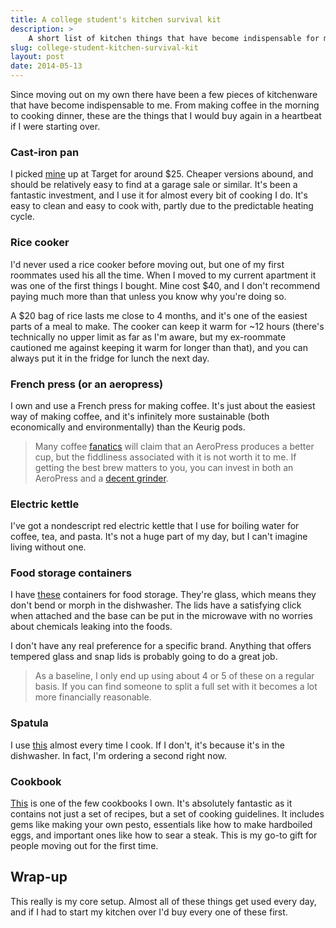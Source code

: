 ```yaml
---
title: A college student's kitchen survival kit
description: >
    A short list of kitchen things that have become indispensable for me
slug: college-student-kitchen-survival-kit
layout: post
date: 2014-05-13
---
```


Since moving out on my own there have been a few pieces of kitchenware that have
become indispensable to me. From making coffee in the morning to cooking dinner,
these are the things that I would buy again in a heartbeat if I were starting
over.

### Cast-iron pan

I picked [mine][target] up at Target for around $25. Cheaper versions abound,
and should be relatively easy to find at a garage sale or similar. It's been a
fantastic investment, and I use it for almost every bit of cooking I do. It's
easy to clean and easy to cook with, partly due to the predictable heating
cycle.

[target]: http://www.target.com/p//-/A-10291923

### Rice cooker

I'd never used a rice cooker before moving out, but one of my first roommates
used his all the time. When I moved to my current apartment it was one of the
first things I bought. Mine cost $40, and I don't recommend paying much more
than that unless you know why you're doing so.

A $20 bag of rice lasts me close to 4 months, and it's one of the easiest parts
of a meal to make. The cooker can keep it warm for ~12 hours (there's
technically no upper limit as far as I'm aware, but my ex-roommate cautioned me
against keeping it warm for longer than that), and you can always put it in the
fridge for lunch the next day.

### French press (or an aeropress)

I own and use a French press for making coffee. It's just about the easiest way
of making coffee, and it's infinitely more sustainable (both economically and
environmentally) than the Keurig pods.

>Many coffee [fanatics][] will claim that an AeroPress produces a better cup,
>but the fiddliness associated with it is not worth it to me. If getting the
>best brew matters to you, you can invest in both an AeroPress and a [decent
>grinder][grinder].

[fanatics]: http://www.marco.org/2014/03/31/throwing-k-cups-in-glass-houses
[grinder]: http://www.sweetmarias.com/sweetmarias/grinders/electric-grinders/virtuoso-conical-burr-mill.html

### Electric kettle

I've got a nondescript red electric kettle that I use for boiling water for
coffee, tea, and pasta. It's not a huge part of my day, but I can't imagine
living without one.

### Food storage containers

I have [these][food-storage] containers for food storage. They're glass, which
means they don't bend or morph in the dishwasher. The lids have a satisfying
click when attached and the base can be put in the microwave with no worries
about chemicals leaking into the foods.

I don't have any real preference for a specific brand. Anything that offers
tempered glass and snap lids is probably going to do a great job.

>As a baseline, I only end up using about 4 or 5 of these on a regular basis. If
>you can find someone to split a full set with it becomes a lot more financially
>reasonable.

[food-storage]: http://www.amazon.com//dp/B00BSZJYY4

### Spatula

I use [this][spatula] almost every time I cook. If I don't, it's because it's in
the dishwasher. In fact, I'm ordering a second right now.

[spatula]: http://www.amazon.com//dp/B000S17X6A/

### Cookbook

[This][cookbook] is one of the few cookbooks I own. It's absolutely fantastic as
it contains not just a set of recipes, but a set of cooking guidelines. It
includes gems like making your own pesto, essentials like how to make hardboiled
eggs, and important ones like how to sear a steak. This is my go-to gift for
people moving out for the first time.

[cookbook]: http://www.howtocookeverything.com/products/0764578650

Wrap-up
-------
This really is my core setup. Almost all of these things get used every day, and
if I had to start my kitchen over I'd buy every one of these first.
